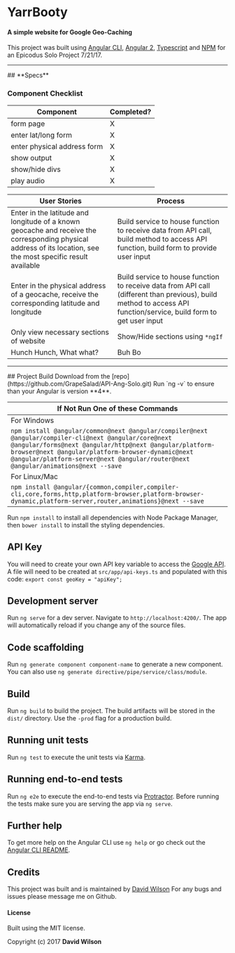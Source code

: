 # YarrBooty
#### A simple website for Google Geo-Caching

This project was built using [Angular CLI](https://github.com/angular/angular-cli), [Angular 2](https://angular.io/), [Typescript](https://www.typescriptlang.org/) and [NPM](https://www.npmjs.com/) for an Epicodus Solo Project 7/21/17.
<hr>
## **Specs**

### Component Checklist

| Component | Completed? |
|---|---|
| form page | X |
| enter lat/long form | X |
| enter physical address form | X |
| show output | X |
| show/hide divs | X |
| play audio | X |

| User Stories | Process |
|---|---|
| Enter in the latitude and longitude of a known geocache and receive the corresponding physical address of its location, see the most specific result available | Build service to house function to receive data from API call, build method to access API function, build form to provide user input |
| Enter in the physical address of a geocache, receive the corresponding latitude and longitude | Build service to house function to receive data from API call (different than previous), build method to access API function/service, build form to get user input |
| Only view necessary sections of website | Show/Hide sections using `*ngIf` |
| Hunch Hunch, What what? | Buh Bo |


<hr>
## Project Build
Download from the [repo](https://github.com/GrapeSalad/API-Ang-Solo.git)
Run `ng -v` to ensure than your Angular is version **4**.

| If Not Run One of these Commands |
| --- |
| For Windows |
|`npm install @angular/common@next @angular/compiler@next @angular/compiler-cli@next @angular/core@next @angular/forms@next @angular/http@next @angular/platform-browser@next @angular/platform-browser-dynamic@next @angular/platform-server@next @angular/router@next @angular/animations@next --save` |
| For Linux/Mac |
|`npm install @angular/{common,compiler,compiler-cli,core,forms,http,platform-browser,platform-browser-dynamic,platform-server,router,animations}@next --save` |

Run `npm install` to install all dependencies with Node Package Manager, then `bower install` to install the styling dependencies.

## API Key

You will need to create your own API key variable to access the [Google API](https://developers.google.com/maps/documentation/geocoding/start).
A file will need to be created at `src/app/api-keys.ts` and populated with this code: `export const geoKey = "apiKey";`

## Development server

Run `ng serve` for a dev server. Navigate to `http://localhost:4200/`. The app will automatically reload if you change any of the source files.

## Code scaffolding

Run `ng generate component component-name` to generate a new component. You can also use `ng generate directive/pipe/service/class/module`.

## Build

Run `ng build` to build the project. The build artifacts will be stored in the `dist/` directory. Use the `-prod` flag for a production build.

## Running unit tests

Run `ng test` to execute the unit tests via [Karma](https://karma-runner.github.io).

## Running end-to-end tests

Run `ng e2e` to execute the end-to-end tests via [Protractor](http://www.protractortest.org/).
Before running the tests make sure you are serving the app via `ng serve`.

## Further help

To get more help on the Angular CLI use `ng help` or go check out the [Angular CLI README](https://github.com/angular/angular-cli/blob/master/README.md).

## Credits

This project was built and is maintained by [David Wilson](https://github.com/GrapeSalad)
For any bugs and issues please message me on Github.

#### License

Built using the MIT license.

Copyright (c) 2017 **David Wilson**
